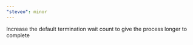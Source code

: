 ```yaml
---
"steveo": minor
---
```


Increase the default termination wait count to give the process longer to complete
